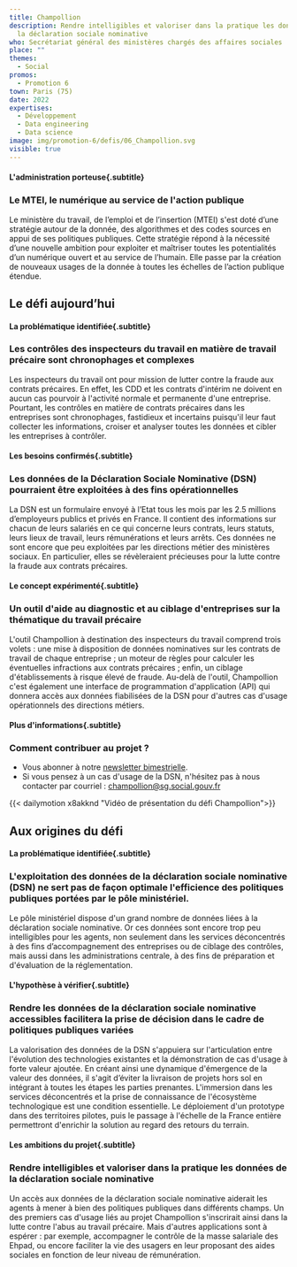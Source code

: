 ```yaml
---
title: Champollion
description: Rendre intelligibles et valoriser dans la pratique les données de
  la déclaration sociale nominative
who: Secrétariat général des ministères chargés des affaires sociales
place: ""
themes:
  - Social
promos:
  - Promotion 6
town: Paris (75)
date: 2022
expertises:
  - Développement
  - Data engineering
  - Data science
image: img/promotion-6/defis/06_Champollion.svg
visible: true
---
```

#### L'administration porteuse{.subtitle}

### Le MTEI, le numérique au service de l'action publique

Le ministère du travail, de l’emploi et de l’insertion (MTEI) s'est doté d’une stratégie autour de la donnée, des algorithmes et des codes sources en appui de ses politiques publiques. Cette stratégie répond à la nécessité d’une nouvelle ambition pour exploiter et maîtriser toutes les potentialités d’un numérique ouvert et au service de l’humain. Elle passe par la création de nouveaux usages de la donnée à toutes les échelles de l’action publique étendue.

## Le défi aujourd’hui

#### La problématique identifiée{.subtitle}

### Les contrôles des inspecteurs du travail en matière de travail précaire sont chronophages et complexes

Les inspecteurs du travail ont pour mission de lutter contre la fraude aux contrats précaires. En effet, les CDD et les contrats d'intérim ne doivent en aucun cas pourvoir à l'activité normale et permanente d'une entreprise. Pourtant, les contrôles en matière de contrats précaires dans les entreprises sont chronophages, fastidieux et incertains puisqu'il leur faut collecter les informations, croiser et analyser toutes les données et cibler les entreprises à contrôler.

#### Les besoins confirmés{.subtitle}

### Les données de la Déclaration Sociale Nominative (DSN) pourraient être exploitées à des fins opérationnelles

La DSN est un formulaire envoyé à l’Etat tous les mois par les 2.5 millions d’employeurs publics et privés en France. Il contient des informations sur chacun de leurs salariés en ce qui concerne leurs contrats, leurs statuts, leurs lieux de travail, leurs rémunérations et leurs arrêts. Ces données ne sont encore que peu exploitées par les directions métier des ministères sociaux. En particulier, elles se révèleraient précieuses pour la lutte contre la fraude aux contrats précaires.

#### Le concept expérimenté{.subtitle}

### Un outil d'aide au diagnostic et au ciblage d'entreprises sur la thématique du travail précaire

L'outil Champollion à destination des inspecteurs du travail comprend trois volets : une mise à disposition de données nominatives sur les contrats de travail de chaque entreprise ; un moteur de règles pour calculer les éventuelles infractions aux contrats précaires ; enfin, un ciblage d'établissements à risque élevé de fraude. Au-delà de l'outil, Champollion c'est également une interface de programmation d'application (API) qui donnera accès aux données fiabilisées de la DSN pour d'autres cas d'usage opérationnels des directions métiers.

#### Plus d'informations{.subtitle}

### Comment contribuer au projet ?

* Vous abonner à notre [newsletter bimestrielle](<* https://forms.diffusion.travail.gouv.fr/5a5873edb85b530da84d23f7/BxL6c0daQsmQ0aUkhDC2_g/r0XKFuVESS68tOkueYjRSg/form.html>).
* Si vous pensez à un cas d'usage de la DSN, n'hésitez pas à nous contacter par courriel : champollion@sg.social.gouv.fr

{{< dailymotion x8akknd "Vidéo de présentation du défi Champollion">}}

## Aux origines du défi

#### La problématique identifiée{.subtitle}

### L'exploitation des données de la déclaration sociale nominative (DSN) ne sert pas de façon optimale l'efficience des politiques publiques portées par le pôle ministériel.

Le pôle ministériel dispose d'un grand nombre de données liées à la déclaration sociale nominative. Or ces données sont encore trop peu intelligibles pour les agents, non seulement dans les services déconcentrés à des fins d’accompagnement des entreprises ou de ciblage des contrôles, mais aussi dans les administrations centrale, à des fins de préparation et d'évaluation de la réglementation.

#### L'hypothèse à vérifier{.subtitle}

### Rendre les données de la déclaration sociale nominative accessibles facilitera la prise de décision dans le cadre de politiques publiques variées

La valorisation des données de la DSN s'appuiera sur l'articulation entre l'évolution des technologies existantes et la démonstration de cas d'usage à forte valeur ajoutée. En créant ainsi une dynamique d'émergence de la valeur des données, il s'agit d’éviter la livraison de projets hors sol en intégrant à toutes les étapes les parties prenantes. L'immersion dans les services déconcentrés et la prise de connaissance de l'écosystème technologique est une condition essentielle. Le déploiement d'un prototype dans des territoires pilotes, puis le passage à l'échelle de la France entière permettront d'enrichir la solution au regard des retours du terrain.

#### Les ambitions du projet{.subtitle}

### Rendre intelligibles et valoriser dans la pratique les données de la déclaration sociale nominative

Un accès aux données de la déclaration sociale nominative aiderait les agents à mener à bien des politiques publiques dans différents champs. Un des premiers cas d'usage liés au projet Champollion s'inscrirait ainsi dans la lutte contre l'abus au travail précaire. Mais d'autres applications sont à espérer : par exemple, accompagner le contrôle de la masse salariale des Ehpad, ou encore faciliter la vie des usagers en leur proposant des aides sociales en fonction de leur niveau de rémunération.